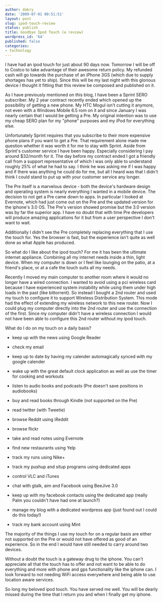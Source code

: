 ```yaml
---
author: dakry
date: '2009-07-01 00:51:51'
layout: post
slug: ipod-touch-review
status: publish
title: Goodbye Ipod Touch (a review)
wordpress_id: '64'
published: false
categories:
- technology
---
```


I have had an ipod touch for just about 90 days now. Tomorrow I will be off to
Costco to take advantage of their awesome return policy. My refunded cash will
go towards the purchase of an iPhone 3GS (which due to supply shortages has
yet to ship). Since this will be my last night with this glorious device I
thought it fitting that this review be composed and published on it.

As I have previously mentioned on this blog, I have been a Sprint SERO
subscriber. My 2 year contract recently ended which opened up the possibility
of getting a new phone. My HTC Mogul isn't cutting it anymore, not even with a
Windows Mobile 6.5 rom on it and since January I was nearly certain that I
would be getting a Pre. My original intention was to use my cheap SERO plan
for my "phone" purposes and my iPod for everything else.

Unfortunately Sprint requires that you subscribe to their more expensive phone
plans if you want to get a Pre. That requirement alone made me question
whether it was worth it for me to stay with Sprint. Aside from Sprint's
customer service I have been happy. Especially considering I pay around
$32/month for it. The day before my contract ended I got a friendly call from
a support representative of which I was only able to understand roughly 25% of
what he had to say. I think he was asking me if I was happy and if there was
anything he could do for me, but all I heard was that I didn't think I could
stand to put up with your customer service any longer.

The Pre itself is a marvelous device - both the device's hardware design and
operating system is nearly everything I wanted in a mobile device. The
decision to not get a Pre came down to apps. In particular I looked at
Evernote, which had just come out on the Pre and the updated version for the
iphone's 3.0 OS. The Pre's version showed promise but the 3.0 version was by
far the superior app. I have no doubt that with time Pre developers will
produce amazing applications for it but from a user perspective I don't want
to wait.

Additionally I didn't see the Pre completely replacing everything that I use
the touch for. Yes the browser is fast, but the experience isn't quite as well
done as what Apple has produced.

So what do I like about the ipod touch? For me it has been the ultimate
internet appliance. Combining all my internet needs inside a thin, light
device. When my computer is down or I feel like lounging on the patio, at a
friend's place, or at a cafe the touch suits all my needs.

Recently I moved my main computer to another room where it would no longer
have a wired connection. I wanted to avoid using a pci wireless card because I
have experienced system instability while using them under high loads in the
past (like bittorrent). So instead I bought a 2nd router and used my touch to
configure it to support Wireless Distribution System. This mode had the effect
of extending my wireless network to this new router. Now I could plug my
computer directly into the 2nd router and use the connection of the first.
Since my computer didn't have a wireless connection I would not have been able
to configure this 2nd router without my ipod touch.

What do I do on my touch on a daily basis?

  

  * keep up with the news using Google Reader
  

  * check my email
  

  * keep up to date by having my calender automagically synced with my google calender
  

  * wake up with the great default clock application as well as use the timer for cooking and workouts
  

  * listen to audio books and podcasts (Pre doesn't save positions in audiobooks)
  

  * buy and read books through Kindle (not supported on the Pre)
  

  * read twitter (with Tweetie)
  

  * browse Reddit using iReddit
  

  * browse flickr
  

  * take and read notes using Evernote
  

  * find new restaurants using Yelp
  

  * track my runs using Nike+
  

  * track my pushup and situp programs using dedicated apps
  

  * control VLC and iTunes
  

  * chat with gtalk, aim and Facebook using BeeJive 3.0
  

  * keep up with my facebook contacts using the dedicated app (really Palm you couldn't have had one at launch?)
  

  * manage my blog with a dedicated wordpress app (just found out I could do this today!)
  

  * track my bank account using Mint
  

  
  
The majority of the things I use my touch for on a regular basis are either
not supported on the Pre or would not have offered as good of an experience.
So in the end I would have still needed to carry around two devices.

Without a doubt the touch is a gateway drug to the iphone. You can't
appreciate all that the touch has to offer and not want to be able to do
everything and more with phone and gps functionality like the iphone can. I
look forward to not needing WiFi access everywhere and being able to use
location aware services.

So long my beloved ipod touch. You have served me well. You will be dearly
missed during the time that I return you and when I finally get my iphone.


